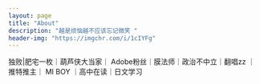 ```yaml
---
layout: page
title: "About"
description: "越是烦恼越不应该忘记微笑 " 
header-img: "https://imgchr.com/i/1cIYFg"
---
```


独败|肥宅一枚｜葫芦侠大当家｜ Adobe粉丝｜膜法师｜政治不中立｜翻唱zz ｜推特推主｜ MI BOY ｜高中在读｜日文学习






